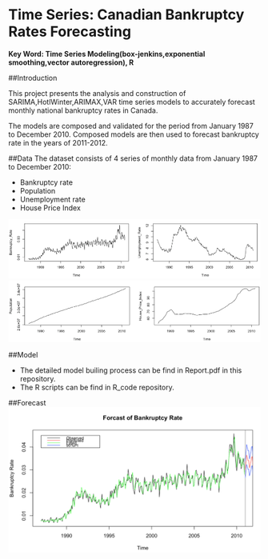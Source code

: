 # Time Series: Canadian Bankruptcy Rates Forecasting
**Key Word: Time Series Modeling(box-jenkins,exponential smoothing,vector autoregression), R**


##Introduction

This project presents the analysis and construction of SARIMA,HotlWinter,ARIMAX,VAR time series models to accurately forecast monthly national bankruptcy rates in Canada.

The models are composed and validated for the period from  January 1987 to December 2010. Composed models are then used to forecast bankruptcy rate in the years of 2011-2012.

##Data
The dataset consists of 4 series of monthly data from January 1987 to December 2010:

* Bankruptcy rate
* Population
* Unemployment rate
* House Price Index

![alt tag](https://github.com/qianmx/TimeSeries-Canadian-National-Bankruptcy-Rate/blob/master/plots/data1.png)
![alt tag](https://github.com/qianmx/TimeSeries-Canadian-National-Bankruptcy-Rate/blob/master/plots/data2.png)

##Model
* The detailed model builing process can be find in Report.pdf in this repository.
* The R scripts can be find in R_code repository.

##Forecast
![alt tag](https://github.com/qianmx/TimeSeries-Canadian-National-Bankruptcy-Rate/blob/master/plots/forecast.png)

